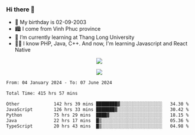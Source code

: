 ### Hi there 👋
- 🎂 My birthday is 02-09-2003
- 🏙️ I come from Vinh Phuc province
- 🌱 I’m currently learning at Thang Long University
- 🧑‍💻 I know PHP, Java, C++. And now, I'm learning Javascript and React Native
<p align="center"><img src="https://github-readme-stats.vercel.app/api?username=tmquang0209&show_icons=true&theme=gradient"></p>
<p align="center"><img src="https://github-readme-stats.vercel.app/api/top-langs/?username=tmquang0209&hide=scss,css&langs_count=10"></p>
<!--START_SECTION:waka-->

```txt
From: 04 January 2024 - To: 07 June 2024

Total Time: 415 hrs 57 mins

Other             142 hrs 39 mins ████████▓░░░░░░░░░░░░░░░░   34.30 %
JavaScript        126 hrs 33 mins ███████▓░░░░░░░░░░░░░░░░░   30.42 %
Python            75 hrs 29 mins  ████▓░░░░░░░░░░░░░░░░░░░░   18.15 %
Java              22 hrs 17 mins  █▒░░░░░░░░░░░░░░░░░░░░░░░   05.36 %
TypeScript        20 hrs 43 mins  █▒░░░░░░░░░░░░░░░░░░░░░░░   04.98 %
```

<!--END_SECTION:waka-->
